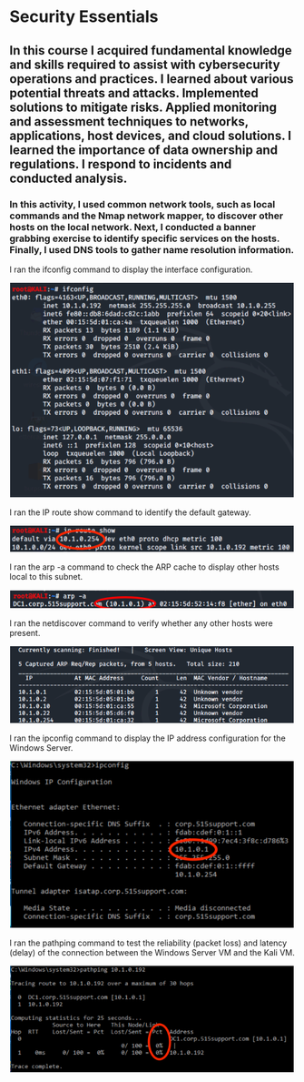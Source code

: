 # Security Essentials
## In this course I acquired fundamental knowledge and skills required to assist with cybersecurity operations and practices. I learned about various potential threats and attacks. Implemented solutions to mitigate risks. Applied monitoring and assessment techniques to networks, applications, host devices, and cloud solutions. I learned the importance of data ownership and regulations. I respond to incidents and conducted analysis.
### In this activity, I used common network tools, such as local commands and the Nmap network mapper, to discover other hosts on the local network. Next, I conducted a banner grabbing exercise to identify specific services on the hosts. Finally, I used DNS tools to gather name resolution information.
I ran the ifconfig command to display the interface configuration.

![ifconfig](https://github.com/iamroot-GitHub/Security-Essentials/blob/27da5d9d0de8f8d261f360198534d32e3b2a9b5f/Images/SINN_01.png)

I ran the IP route show command to identify the default gateway.

![IP route show](https://github.com/iamroot-GitHub/Security-Essentials/blob/ba416ec5d9f9cda3317b07a8e0e18194c5a5c71d/Images/SINN_02.png)

I ran the arp -a command to check the ARP cache to display other hosts local to this subnet.

![arp -a](https://github.com/iamroot-GitHub/Security-Essentials/blob/4adc0384d2fa94fc7bf59cfe3906a65d72ed3c7b/Images/SINN_03.png)

I ran the netdiscover command to verify whether any other hosts were present.

![netdiscover](https://github.com/iamroot-GitHub/Security-Essentials/blob/75e30aeab96bef93e99ba648630e5d1609672b2c/Images/SINN_04.png)

I ran the ipconfig command to display the IP address configuration for the Windows Server.

![ipconfig](https://github.com/iamroot-GitHub/Security-Essentials/blob/c500c96afce50a346d73b33a185169ee6aa6e32f/Images/SINN_05.png)

I ran the pathping command to test the reliability (packet loss) and latency (delay) of the connection between the Windows Server VM and the Kali VM.

![pathping](https://github.com/iamroot-GitHub/Security-Essentials/blob/2d61d8f4b4dd0751db88245a97ece8886a063773/Images/SINN_06.png)
